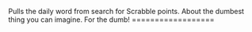 Pulls the daily word from search for Scrabble points. About the dumbest thing you can imagine. For the dumb! ==================
